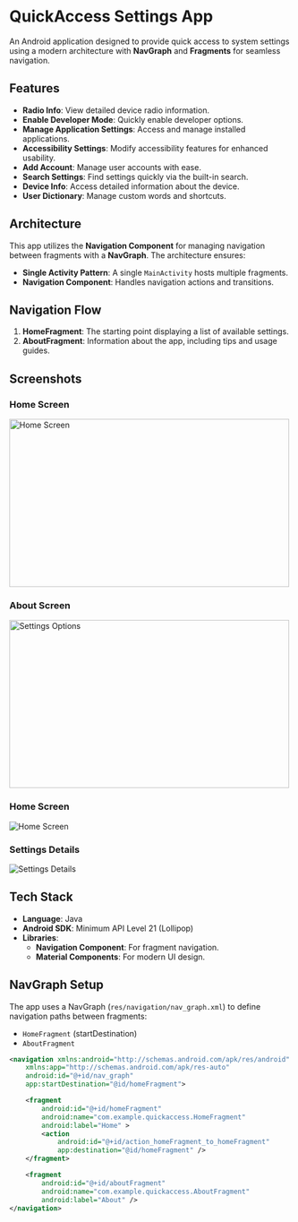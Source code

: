 # QuickAccess Settings App

An Android application designed to provide quick access to system settings using a modern architecture with **NavGraph** and **Fragments** for seamless navigation.

## Features

- **Radio Info**: View detailed device radio information.
- **Enable Developer Mode**: Quickly enable developer options.
- **Manage Application Settings**: Access and manage installed applications.
- **Accessibility Settings**: Modify accessibility features for enhanced usability.
- **Add Account**: Manage user accounts with ease.
- **Search Settings**: Find settings quickly via the built-in search.
- **Device Info**: Access detailed information about the device.
- **User Dictionary**: Manage custom words and shortcuts.

## Architecture

This app utilizes the **Navigation Component** for managing navigation between fragments with a **NavGraph**. The architecture ensures:
- **Single Activity Pattern**: A single `MainActivity` hosts multiple fragments.
- **Navigation Component**: Handles navigation actions and transitions.

## Navigation Flow

1. **HomeFragment**: The starting point displaying a list of available settings.
3. **AboutFragment**: Information about the app, including tips and usage guides.

## Screenshots

### Home Screen
<img src="Screenshot_2024-11-16-15-03-38-802_com.sun_ray.LTE_4G[1].jpg" alt="Home Screen" width="500" height="300">

### About Screen
<img src="Screenshot_2024-11-16-15-03-43-457_com.sun_ray.LTE_4G[1].jpg" alt="Settings Options" width="500" height="300">

### Home Screen
![Home Screen](Screenshot_2024-11-16-15-03-38-802_com.sun_ray.LTE_4G[1].jpg)

### Settings Details
![Settings Details](Screenshot_2024-11-16-15-03-43-457_com.sun_ray.LTE_4G[1].jpg)

## Tech Stack

- **Language**: Java
- **Android SDK**: Minimum API Level 21 (Lollipop)
- **Libraries**:
  - **Navigation Component**: For fragment navigation.
  - **Material Components**: For modern UI design.

## NavGraph Setup

The app uses a NavGraph (`res/navigation/nav_graph.xml`) to define navigation paths between fragments:
- `HomeFragment` (startDestination)
- `AboutFragment`

```xml
<navigation xmlns:android="http://schemas.android.com/apk/res/android"
    xmlns:app="http://schemas.android.com/apk/res-auto"
    android:id="@+id/nav_graph"
    app:startDestination="@id/homeFragment">

    <fragment
        android:id="@+id/homeFragment"
        android:name="com.example.quickaccess.HomeFragment"
        android:label="Home" >
        <action
            android:id="@+id/action_homeFragment_to_homeFragment"
            app:destination="@id/homeFragment" />
    </fragment>

    <fragment
        android:id="@+id/aboutFragment"
        android:name="com.example.quickaccess.AboutFragment"
        android:label="About" />
</navigation>
